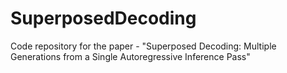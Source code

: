 # SuperposedDecoding
Code repository for the paper - "Superposed Decoding: Multiple Generations from a Single Autoregressive Inference Pass"
